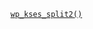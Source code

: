 <p><code><a href="https://developer.wordpress.org/reference/functions/wp_kses_split2/">wp_kses_split2()</a></code></p>

<blockquote>



</blockquote>
